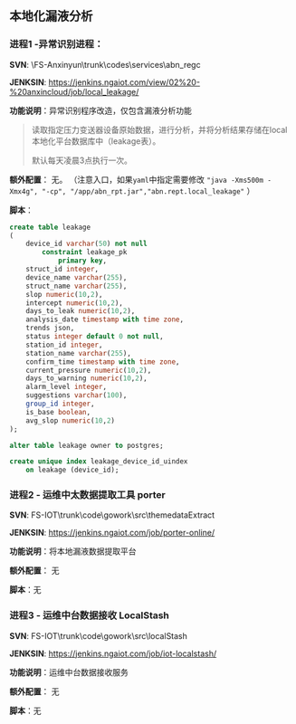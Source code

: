 ## 本地化漏液分析

### 进程1 -异常识别进程：

**SVN**: \FS-Anxinyun\trunk\codes\services\abn_regc

**JENKSIN**: https://jenkins.ngaiot.com/view/02%20-%20anxincloud/job/local_leakage/

**功能说明**：异常识别程序改造，仅包含漏液分析功能

> 读取指定压力变送器设备原始数据，进行分析，并将分析结果存储在local本地化平台数据库中（leakage表）。
>
> 默认每天凌晨3点执行一次。



**额外配置**： 无。 （注意入口，如果`yaml`中指定需要修改 `"java -Xms500m -Xmx4g", "-cp", "/app/abn_rpt.jar","abn.rept.local_leakage"` ）

**脚本**：

```sql
create table leakage
(
	device_id varchar(50) not null
		constraint leakage_pk
			primary key,
	struct_id integer,
	device_name varchar(255),
	struct_name varchar(255),
	slop numeric(10,2),
	intercept numeric(10,2),
	days_to_leak numeric(10,2),
	analysis_date timestamp with time zone,
	trends json,
	status integer default 0 not null,
	station_id integer,
	station_name varchar(255),
	confirm_time timestamp with time zone,
	current_pressure numeric(10,2),
	days_to_warning numeric(10,2),
	alarm_level integer,
	suggestions varchar(100),
	group_id integer,
	is_base boolean,
	avg_slop numeric(10,2)
);

alter table leakage owner to postgres;

create unique index leakage_device_id_uindex
	on leakage (device_id);


```



### 进程2 - 运维中太数据提取工具 porter

**SVN**:  FS-IOT\trunk\code\gowork\src\themedataExtract

**JENKSIN**: https://jenkins.ngaiot.com/job/porter-online/

**功能说明**：将本地漏液数据提取平台

**额外配置**： 无

**脚本**：无



### 进程3 - 运维中台数据接收 LocalStash

**SVN**:  FS-IOT\trunk\code\gowork\src\localStash

**JENKSIN**: https://jenkins.ngaiot.com/job/iot-localstash/

**功能说明**：运维中台数据接收服务

**额外配置**： 无

**脚本**：无



